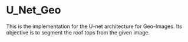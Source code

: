 # U_Net_Geo
This is the implementation for the U-net architecture for Geo-Images. Its objective is to segment the roof tops from the given image.
